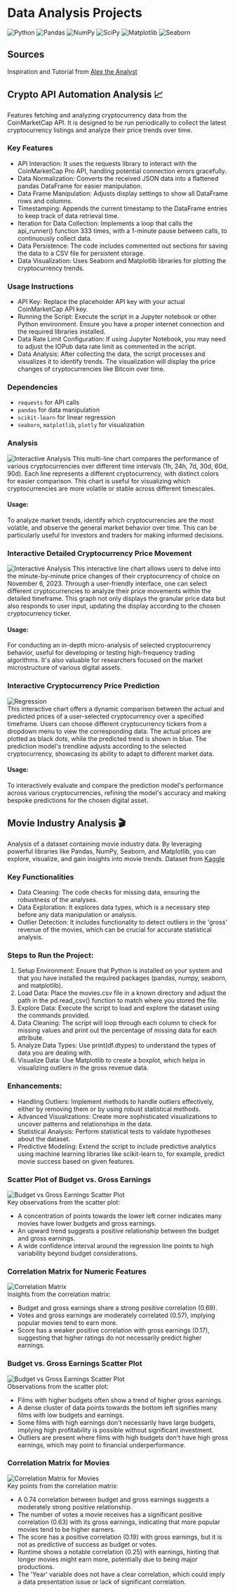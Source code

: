 # Data Analysis Projects

![Python](https://img.shields.io/badge/Made%20with-Python-1f425f.svg)
![Pandas](https://img.shields.io/badge/-Pandas-blue?style=flat&logo=pandas)
![NumPy](https://img.shields.io/badge/-NumPy-lightgrey?style=flat&logo=numpy)
![SciPy](https://img.shields.io/badge/-SciPy-blue?style=flat)
![Matplotlib](https://img.shields.io/badge/-Matplotlib-black?style=flat&logo=matplotlib)
![Seaborn](https://img.shields.io/badge/-Seaborn-brightgreen?style=flat)

## Sources
Inspiration and Tutorial from [Alex the Analyst](https://github.com/AlexTheAnalyst/PortfolioProjects)

## Crypto API Automation Analysis 📈
Features fetching and analyzing cryptocurrency data from the CoinMarketCap API. It is designed to be run periodically to collect the latest cryptocurrency listings and analyze their price trends over time.

### Key Features
- API Interaction: It uses the requests library to interact with the CoinMarketCap Pro API, handling potential connection errors gracefully.
- Data Normalization: Converts the received JSON data into a flattened pandas DataFrame for easier manipulation.
- Data Frame Manipulation: Adjusts display settings to show all DataFrame rows and columns.
- Timestamping: Appends the current timestamp to the DataFrame entries to keep track of data retrieval time.
- Iteration for Data Collection: Implements a loop that calls the api_runner() function 333 times, with a 1-minute pause between calls, to continuously collect data.
- Data Persistence: The code includes commented out sections for saving the data to a CSV file for persistent storage.
- Data Visualization: Uses Seaborn and Matplotlib libraries for plotting the cryptocurrency trends.

### Usage Instructions
- API Key: Replace the placeholder API key with your actual CoinMarketCap API key.
- Running the Script: Execute the script in a Jupyter notebook or other Python environment. Ensure you have a proper internet connection and the required libraries installed.
- Data Rate Limit Configuration: If using Jupyter Notebook, you may need to adjust the IOPub data rate limit as commented in the script.
- Data Analysis: After collecting the data, the script processes and visualizes it to identify trends. The visualization will display the price changes of cryptocurrencies like Bitcoin over time.

### Dependencies
- `requests` for API calls
- `pandas` for data manipulation
- `scikit-learn` for linear regression
- `seaborn`, `matplotlib`, `plotly` for visualization

### Analysis
![Interactive Analysis](demo/c1.png) 
This multi-line chart compares the performance of various cryptocurrencies over different time intervals (1h, 24h, 7d, 30d, 60d, 90d). Each line represents a different cryptocurrency, with distinct colors for easier comparison. This chart is useful for visualizing which cryptocurrencies are more volatile or stable across different timescales.
#### Usage:
To analyze market trends, identify which cryptocurrencies are the most volatile, and observe the general market behavior over time. This can be particularly useful for investors and traders for making informed decisions.

### Interactive Detailed Cryptocurrency Price Movement
![Interactive Analysis](demo/cv1.gif) 
This interactive line chart allows users to delve into the minute-by-minute price changes of their cryptocurrency of choice on November 6, 2023. Through a user-friendly interface, one can select different cryptocurrencies to analyze their price movements within the detailed timeframe. This graph not only displays the granular price data but also responds to user input, updating the display according to the chosen cryptocurrency ticker.
#### Usage:
For conducting an in-depth micro-analysis of selected cryptocurrency behavior, useful for developing or testing high-frequency trading algorithms. It's also valuable for researchers focused on the market microstructure of various digital assets.

### Interactive Cryptocurrency Price Prediction
![Regression](demo/cv2.gif)  
This interactive chart offers a dynamic comparison between the actual and predicted prices of a user-selected cryptocurrency over a specified timeframe. Users can choose different cryptocurrency tickers from a dropdown menu to view the corresponding data. The actual prices are plotted as black dots, while the predicted trend is shown in blue. The prediction model's trendline adjusts according to the selected cryptocurrency, showcasing its ability to adapt to different market data.
#### Usage:
To interactively evaluate and compare the prediction model's performance across various cryptocurrencies, refining the model's accuracy and making bespoke predictions for the chosen digital asset.


## Movie Industry Analysis 🎬
Analysis of a dataset containing movie industry data. By leveraging powerful libraries like Pandas, NumPy, Seaborn, and Matplotlib, you can explore, visualize, and gain insights into movie trends. Dataset from [Kaggle](https://www.kaggle.com/datasets/danielgrijalvas/movies)

### Key Functionalities
- Data Cleaning: The code checks for missing data, ensuring the robustness of the analyses.
- Data Exploration: It explores data types, which is a necessary step before any data manipulation or analysis.
- Outlier Detection: It includes functionality to detect outliers in the 'gross' revenue of the movies, which can be crucial for accurate statistical analysis.

### Steps to Run the Project:
1. Setup Environment: Ensure that Python is installed on your system and that you have installed the required packages (pandas, numpy, seaborn, and matplotlib).
2. Load Data: Place the movies.csv file in a known directory and adjust the path in the pd.read_csv() function to match where you stored the file.
3. Explore Data: Execute the script to load and explore the dataset using the commands provided.
4. Data Cleaning: The script will loop through each column to check for missing values and print out the percentage of missing data for each attribute.
5. Analyze Data Types: Use print(df.dtypes) to understand the types of data you are dealing with.
6. Visualize Data: Use Matplotlib to create a boxplot, which helps in visualizing outliers in the gross revenue data.

### Enhancements:
- Handling Outliers: Implement methods to handle outliers effectively, either by removing them or by using robust statistical methods.
- Advanced Visualizations: Create more sophisticated visualizations to uncover patterns and relationships in the data.
- Statistical Analysis: Perform statistical tests to validate hypotheses about the dataset.
- Predictive Modeling: Extend the script to include predictive analytics using machine learning libraries like scikit-learn to, for example, predict movie success based on given features.

### Scatter Plot of Budget vs. Gross Earnings
![Budget vs Gross Earnings Scatter Plot](demo/m1.png)  
Key observations from the scatter plot:
- A concentration of points towards the lower left corner indicates many movies have lower budgets and gross earnings.
- An upward trend suggests a positive relationship between the budget and gross earnings.
- A wide confidence interval around the regression line points to high variability beyond budget considerations.

### Correlation Matrix for Numeric Features
![Correlation Matrix](demo/m2.png)  
Insights from the correlation matrix:
- Budget and gross earnings share a strong positive correlation (0.69).
- Votes and gross earnings are moderately correlated (0.57), implying popular movies tend to earn more.
- Score has a weaker positive correlation with gross earnings (0.17), suggesting that higher ratings do not necessarily predict higher earnings.

### Budget vs. Gross Earnings Scatter Plot
![Budget vs Gross Earnings Scatter Plot](demo/m3.png)  
Observations from the scatter plot:
- Films with higher budgets often show a trend of higher gross earnings.
- A dense cluster of data points towards the bottom left signifies many films with low budgets and earnings.
- Some films with high earnings don't necessarily have large budgets, implying high profitability is possible without significant investment.
- Outliers are present where films with high budgets don't have high gross earnings, which may point to financial underperformance.

### Correlation Matrix for Movies
![Correlation Matrix for Movies](demo/m4.png)  
Key points from the correlation matrix:
- A 0.74 correlation between budget and gross earnings suggests a moderately strong positive relationship.
- The number of votes a movie receives has a significant positive correlation (0.63) with its gross earnings, indicating that more popular movies tend to be higher earners.
- The score has a positive correlation (0.19) with gross earnings, but it is not as predictive of success as budget or votes.
- Runtime shows a notable correlation (0.25) with earnings, hinting that longer movies might earn more, potentially due to being major productions.
- The 'Year' variable does not have a clear correlation, which could imply a data presentation issue or lack of significant correlation.
